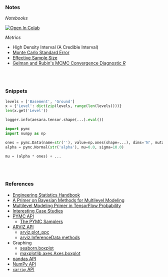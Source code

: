 
<br>

### Notes

*Notebooks*

[![Open In Colab](https://colab.research.google.com/assets/colab-badge.svg)](https://colab.research.google.com/github/plausibilities/delineating/blob/develop/notebooks/radon.ipynb)


*Metrics*

* High Density Interval (A Credible Interval)
* [Monte Carlo Standard Error](https://search.r-project.org/CRAN/refmans/LaplacesDemon/html/MCSE.html)
* [Effective Sample Size](https://search.r-project.org/CRAN/refmans/LaplacesDemon/html/ESS.html)
* [Gelman and Rubin's MCMC Convergence Diagnostic $R$](https://search.r-project.org/CRAN/refmans/LaplacesDemon/html/Gelman.Diagnostic.html)

<br>
<br>

### Snippets

```python
levels = ['Basement', 'Ground']
x = {'Level': dict(zip(levels, range(len(levels))))}
len(x.get('Level'))
```

```python 
logger.info(aesara.tensor.shape(...).eval())
```

````python
import pymc
import numpy as np

ones = pymc.Data(name=str(''), value=np.ones(shape=...), dims='N', mutable=False)
alpha = pymc.Normal(str('alpha'), mu=0.0, sigma=10.0)

mu = (alpha * ones) + ...
````



<br>
<br>

### References

* [Engineering Statistics Handbook](https://www.itl.nist.gov/div898/handbook/)
* [A Primer on Bayesian Methods for Multilevel Modeling](https://www.pymc.io/projects/examples/en/latest/case_studies/multilevel_modeling.html)
* [Multilevel Modeling Primer in TensorFlow Probability](https://www.tensorflow.org/probability/examples/Multilevel_Modeling_Primer)  
* [Interesting Case Studies](https://psmits.github.io/paleo_book/varying-intercept-models.html)  
* [PYMC API](https://www.pymc.io/projects/docs/en/stable/api/model.html)  
  * [The PYMC Samplers](https://docs.pymc.io/en/latest/api/samplers.html)
* [ARVIZ API](https://arviz-devs.github.io/arviz/api/)
  * [arviz.plot_ppc](https://arviz-devs.github.io/arviz/api/generated/arviz.plot_ppc.html)
  * [arviz.InferenceData methods](https://arviz-devs.github.io/arviz/api/generated/arviz.InferenceData.html)
* Graphing
  * [seaborn.boxplot](https://seaborn.pydata.org/generated/seaborn.boxplot.html)
  * [maxplotlib.axes.Axes.boxplot](https://matplotlib.org/stable/api/_as_gen/matplotlib.axes.Axes.boxplot.html#matplotlib.axes.Axes.boxplot)
* [pandas API](https://pandas.pydata.org/docs/reference/index.html)
* [NumPy API](https://numpy.org/doc/stable/reference/index.html)
* [``xarray`` API](https://docs.xarray.dev/en/stable/api.html)

<br>
<br>

<br>
<br>

<br>
<br>

<br>
<br>
